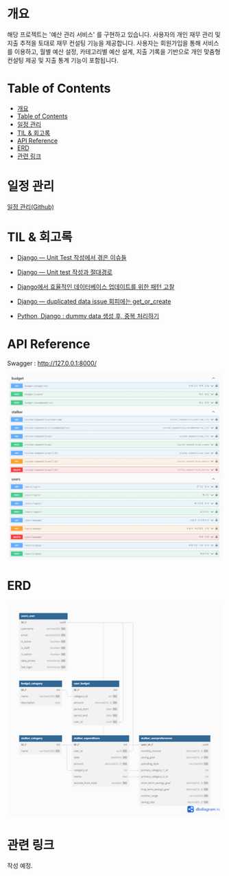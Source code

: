 # 개요
해당 프로젝트는 '예산 관리 서비스' 를 구현하고 있습니다. 사용자의 개인 재무 관리 및 지출 추적을 토대로 재무 컨설팅 기능을 제공합니다. 사용자는 회원가입을 통해 서비스를 이용하고, 월별 예산 설정, 카테고리별 예산 설계, 지출 기록을 기반으로 개인 맞춤형 컨설팅 제공 및 지출 통계 기능이 포함됩니다.

# Table of Contents
- [개요](#개요)
- [Table of Contents](#table-of-contents)
- [일정 관리](#일정-관리)
- [TIL \& 회고록](#til--회고록)
- [API Reference](#api-reference)
- [ERD](#erd)
- [관련 링크](#관련-링크)

# 일정 관리
[일정 관리(Github)](https://github.com/users/mireu-san/projects/5)

# TIL & 회고록
- [Django — Unit Test 작성에서 겪은 이슈들](https://medium.com/@bellwoan/django-unit-test-%EC%9E%91%EC%84%B1%EC%97%90%EC%84%9C-%EA%B2%AA%EC%9D%80-%EC%9D%B4%EC%8A%88%EB%93%A4-ea4f7da18390)

- [Django — Unit test 작성과 절대경로](https://medium.com/@bellwoan/django-unit-test-%EC%9E%91%EC%84%B1%EA%B3%BC-%EC%A0%88%EB%8C%80%EA%B2%BD%EB%A1%9C-5c7f4d6dfea9)

- [Django에서 효율적인 데이터베이스 업데이트를 위한 패턴 고찰](https://medium.com/@bellwoan/django%EC%97%90%EC%84%9C-%ED%9A%A8%EC%9C%A8%EC%A0%81%EC%9D%B8-%EB%8D%B0%EC%9D%B4%ED%84%B0%EB%B2%A0%EC%9D%B4%EC%8A%A4-%EC%97%85%EB%8D%B0%EC%9D%B4%ED%8A%B8%EB%A5%BC-%EC%9C%84%ED%95%9C-%ED%8C%A8%ED%84%B4-%EA%B3%A0%EC%B0%B0-a3cdc2d22d8a)

- [Django — duplicated data issue 회피에는 get_or_create](https://medium.com/@bellwoan/django-duplicated-data-issue-%ED%9A%8C%ED%94%BC%EC%97%90%EB%8A%94-get-or-create-643a1c8d00c6)

- [Python, Django : dummy data 생성 후, 중복 처리하기](https://medium.com/@bellwoan/python-django-dummy-data-%EC%83%9D%EC%84%B1-%ED%9B%84-%EC%A4%91%EB%B3%B5-%EC%B2%98%EB%A6%AC%ED%95%98%EA%B8%B0-266a3b8fffba)

# API Reference
Swagger : http://127.0.0.1:8000/

![api](assets/images/swagger.png)

# ERD
![ERD](assets/images/moneydb_erd.png)



# 관련 링크
작성 예정.